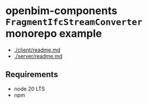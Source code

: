 # openbim-components `FragmentIfcStreamConverter` monorepo example

- [./client/readme.md](./client/readme.md)
- [./server/readme.md](./server/readme.md)

## Requirements

- node 20 LTS
- npm
